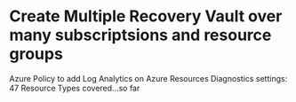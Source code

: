 # Create Multiple Recovery Vault over many subscriptsions and resource groups

Azure Policy to add Log Analytics on Azure Resources Diagnostics settings:
47 Resource Types covered...so far
